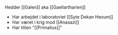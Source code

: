  Hedder [[Galen]] aka [[Gaellartharien]]
- Har arbejdet i laboratoriet [[Syte Dekan Hexum]]
- Har været i krig mod [[Anasazi]]
- Har titlen "[[Primalius]]"